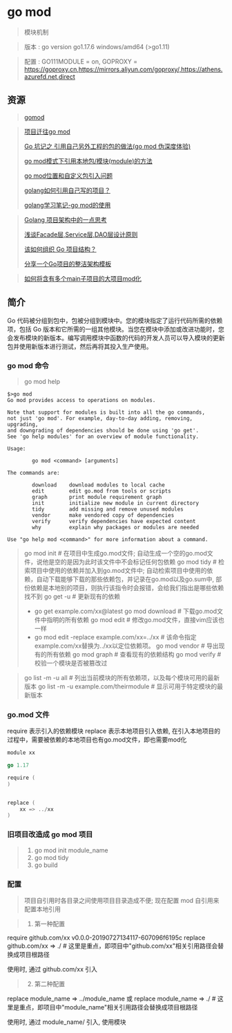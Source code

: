 # go mod

> 模块机制

> 版本 : go version go1.17.6 windows/amd64 (>go1.11)

> 配置 : GO111MODULE = on, GOPROXY = https://goproxy.cn,https://mirrors.aliyun.com/goproxy/,https://athens.azurefd.net,direct

## 资源

> [gomod](https://go.dev/doc/modules/gomod-ref)


> [项目迁往go mod](https://blog.csdn.net/zxxshaycormac/article/details/115228192)
>
> [Go 坑记之 引用自己另外工程的包的做法(go mod 伪深度体验)](https://blog.csdn.net/Uman/article/details/122063092)
>
> [go mod模式下引用本地包/模块(module)的方法](https://blog.csdn.net/huzhenwei/article/details/113049514)
>
> [go mod位置和自定义包引入问题](https://www.jianshu.com/p/dd58da3100d7)
>
> [golang如何引用自己写的项目？](https://segmentfault.com/q/1010000019616121)
>
> [golang学习笔记-go mod的使用](https://www.cnblogs.com/lizhewei/p/13974105.html)


> [Golang 项目架构中的一点思考](https://www.jianshu.com/p/fced6e751ada)
>
> [浅谈Facade层,Service层,DAO层设计原则](https://blog.csdn.net/jasph77/article/details/2566274)
>
> [该如何组织 Go 项目结构？](https://zhuanlan.zhihu.com/p/346573562)
>
> [分享一个Go项目的整洁架构模板](https://blog.csdn.net/kevin_tech/article/details/120591001)

> [如何将含有多个main子项目的大项目mod化](https://studygolang.com/articles/30487)


## 简介

Go 代码被分组到包中，包被分组到模块中。您的模块指定了运行代码所需的依赖项，包括 Go 版本和它所需的一组其他模块。当您在模块中添加或改进功能时，您会发布模块的新版本。编写调用模块中函数的代码的开发人员可以导入模块的更新包并使用新版本进行测试，然后再将其投入生产使用。


### go mod 命令

> go mod help

```log
$>go mod
Go mod provides access to operations on modules.

Note that support for modules is built into all the go commands,
not just 'go mod'. For example, day-to-day adding, removing, upgrading,
and downgrading of dependencies should be done using 'go get'.
See 'go help modules' for an overview of module functionality.

Usage:

        go mod <command> [arguments]

The commands are:

        download    download modules to local cache
        edit        edit go.mod from tools or scripts
        graph       print module requirement graph
        init        initialize new module in current directory
        tidy        add missing and remove unused modules
        vendor      make vendored copy of dependencies
        verify      verify dependencies have expected content
        why         explain why packages or modules are needed

Use "go help mod <command>" for more information about a command.
```

> go mod init   # 在项目中生成go.mod文件; 自动生成一个空的go.mod文件，说他是空的是因为此时该文件中不会标记任何包依赖
> go mod tidy   # 检索项目中使用的依赖并加入到go.mod文件中; 自动检索项目中使用的依赖，自动下载能够下载的那些依赖包，并记录在go.mod以及go.sum中, 部份依赖是本地别的项目，则执行该指令时会报错，会给我们指出是哪些依赖找不到
> go get -u     # 更新现有的依赖
>  - go get example.com/xx@latest
> go mod download # 下载go.mod文件中指明的所有依赖
> go mod edit     # 修改go.mod文件，直接vim应该也一样
>  - go mod edit -replace example.com/xx=../xx  # 该命令指定example.com/xx替换为../xx以定位依赖项。
> go mod vendor   # 导出现有的所有依赖
> go mod graph    # 查看现有的依赖结构
> go mod verify   # 校验一个模块是否被篡改过

> go list -m -u all # 列出当前模块的所有依赖项，以及每个模块可用的最新版本
> go list -m -u example.com/theirmodule # 显示可用于特定模块的最新版本


### go.mod 文件

require 表示引入的依赖模块
replace 表示本地项目引入依赖, 在引入本地项目的过程中，需要被依赖的本地项目也有go.mod文件，即也需要mod化

```go go.mod
module xx

go 1.17

require (
)


replace (
    xx => ../xx
)
```


### 旧项目改造成 go mod 项目

> 1. go mod init module_name
> 2. go mod tidy
> 3. go build

### 配置

> 项目自引用时各目录之间使用项目目录造成不便; 现在配置 mod 自引用来配置本地引用

> 1. 第一种配置

require github.com/xx v0.0.0-20190727134117-607096f6195c
replace github.com/xx => ./                                         # 这里是重点，即项目中"github.com/xx"相关引用路径会替换成项目根路径

使用时, 通过 github.com/xx 引入

> 2. 第二种配置

replace module_name => ../module_name  或 replace module_name => ./ # 这里是重点，即项目中"module_name"相关引用路径会替换成项目根路径

使用时, 通过 module_name/ 引入, 使用模块

